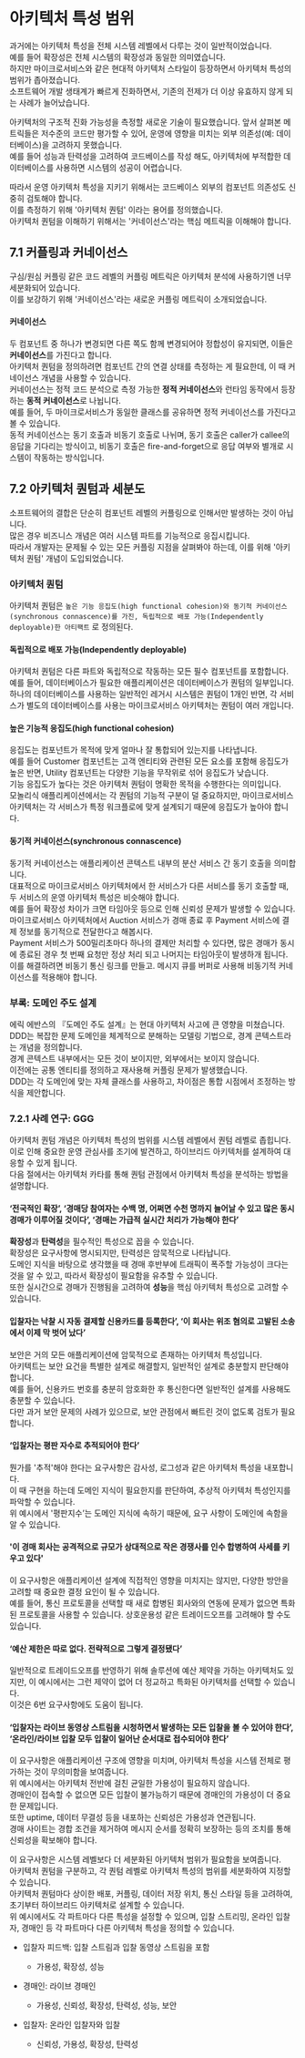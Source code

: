 # 아키텍처 특성 범위

과거에는 아키텍처 특성을 전체 시스템 레벨에서 다루는 것이 일반적이었습니다.  
예를 들어 확장성은 전체 시스템의 확장성과 동일한 의미였습니다.  
하지만 마이크로서비스와 같은 현대적 아키텍처 스타일이 등장하면서 아키텍처 특성의 범위가 좁아졌습니다.  
소프트웨어 개발 생태계가 빠르게 진화하면서, 기존의 전제가 더 이상 유효하지 않게 되는 사례가 늘어났습니다.

아키텍처의 구조적 진화 가능성을 측정할 새로운 기술이 필요했습니다. 
앞서 살펴본 메트릭들은 저수준의 코드만 평가할 수 있어, 운영에 영향을 미치는 외부 의존성(예: 데이터베이스)을 고려하지 못했습니다.  
예를 들어 성능과 탄력성을 고려하여 코드베이스를 작성 해도, 아키텍처에 부적합한 데이터베이스를 사용하면 시스템의 성공이 어렵습니다.  

따라서 운영 아키텍처 특성을 지키기 위해서는 코드베이스 외부의 컴포넌트 의존성도 신중히 검토해야 합니다.  
이를 측정하기 위해 '아키텍처 퀀텀' 이라는 용어를 정의했습니다.  
아키텍처 퀀텀을 이해하기 위해서는 '커네이선스'라는 핵심 메트릭을 이해해야 합니다.

## 7.1 커플링과 커네이선스

구심/원심 커플링 같은 코드 레벨의 커플링 메트릭은 아키텍처 분석에 사용하기엔 너무 세분화되어 있습니다.  
이를 보강하기 위해 '커네이선스'라는 새로운 커플링 메트릭이 소개되었습니다.

#### 커네이선스

두 컴포넌트 중 하나가 변경되면 다른 쪽도 함께 변경되어야 정합성이 유지되면, 이들은 **커네이선스**를 가진다고 합니다.  
아키텍처 퀀텀을 정의하려면 컴포넌트 간의 연결 상태를 측정하는 게 필요한데, 이 때 커네이선스 개념을 사용할 수 있습니다.  
커네이선스는 정적 코드 분석으로 측정 가능한 **정적 커네이선스**와 런타임 동작에서 등장하는 **동적 커네이선스**로 나뉩니다.  
예를 들어, 두 마이크로서비스가 동일한 클래스를 공유하면 정적 커네이선스를 가진다고 볼 수 있습니다.  
동적 커네이선스는 동기 호출과 비동기 호출로 나뉘며, 동기 호출은 caller가 callee의 응답을 기다리는 방식이고, 비동기 호출은 fire-and-forget으로 응답 여부와 별개로 시스템이 작동하는 방식입니다.

## 7.2 아키텍처 퀀텀과 세분도

소프트웨어의 결합은 단순히 컴포넌트 레벨의 커플링으로 인해서만 발생하는 것이 아닙니다.  
많은 경우 비즈니스 개념은 여러 시스템 파트를 기능적으로 응집시킵니다.  
따라서 개발자는 문제될 수 있는 모든 커플링 지점을 살펴봐야 하는데, 이를 위해 '아키텍처 퀀텀' 개념이 도입되었습니다.

### 아키텍처 퀀텀
아키텍처 퀀텀은 `높은 기능 응집도(high functional cohesion)와 동기적 커네이선스(synchronous connascence)를 가진, 독립적으로 배포 가능(Independently deployable)한 아티팩트` 로 정의된다.

#### 독립적으로 배포 가능(Independently deployable)

아키텍처 퀀텀은 다른 파트와 독립적으로 작동하는 모든 필수 컴포넌트를 포함합니다.  
예를 들어, 데이터베이스가 필요한 애플리케이션은 데이터베이스가 퀀텀의 일부입니다.  
하나의 데이터베이스를 사용하는 일반적인 레거시 시스템은 퀀텀이 1개인 반면, 각 서비스가 별도의 데이터베이스를 사용는 마이크로서비스 아키텍처는 퀀텀이 여러 개입니다.

#### 높은 기능적 응집도(high functional cohesion)

응집도는 컴포넌트가 목적에 맞게 얼마나 잘 통합되어 있는지를 나타냅니다.  
예를 들어 Customer 컴포넌트는 고객 엔티티와 관련된 모든 요소를 포함해 응집도가 높은 반면, Utility 컴포넌트는 다양한 기능을 무작위로 섞어 응집도가 낮습니다.  
기능 응집도가 높다는 것은 아키텍처 퀀텀이 명확한 목적을 수행한다는 의미입니다.  
모놀리식 애플리케이션에서는 각 퀀텀의 기능적 구분이 덜 중요하지만, 마이크로서비스 아키텍처는 각 서비스가 특정 워크플로에 맞게 설계되기 때문에 응집도가 높아야 합니다.

#### 동기적 커네이선스(synchronous connascence)

동기적 커네이선스는 애플리케이션 콘텍스트 내부의 분산 서비스 간 동기 호출을 의미합니다.  
대표적으로 마이크로서비스 아키텍처에서 한 서비스가 다른 서비스를 동기 호출할 때, 두 서비스의 운영 아키텍처 특성은 비슷해야 합니다.  
예를 들어 확장성 차이가 크면 타임아웃 등으로 인해 신뢰성 문제가 발생할 수 있습니다.  
마이크로서비스 아키텍처에서 Auction 서비스가 경매 종료 후 Payment 서비스에 결제 정보를 동기적으로 전달한다고 해봅시다.  
Payment 서비스가 500밀리초마다 하나의 결제만 처리할 수 있다면, 많은 경매가 동시에 종료된 경우 첫 번째 요청만 정상 처리 되고 나머지는 타임아웃이 발생하개 됩니다.  
이를 해결하려면 비동기 통신 링크를 만들고. 메시지 큐를 버퍼로 사용해 비동기적 커네이선스를 적용해야 합니다.

### 부록: 도메인 주도 설계

에릭 에반스의 『도메인 주도 설계』는 현대 아키텍처 사고에 큰 영향을 미쳤습니다.  
DDD는 복잡한 문제 도메인을 체계적으로 분해하는 모델링 기법으로, 경계 콘텍스트라는 개념을 정의합니다.  
경계 콘텍스트 내부에서는 모든 것이 보이지만, 외부에서는 보이지 않습니다.  
이전에는 공통 엔티티를 정의하고 재사용해 커플링 문제가 발생했습니다.  
DDD는 각 도메인에 맞는 자체 클래스를 사용하고, 차이점은 통합 시점에서 조정하는 방식을 제안합니다.

###  7.2.1 사례 연구: GGG

아키텍처 퀀텀 개념은 아키텍처 특성의 범위를 시스템 레벨에서 퀀텀 레벨로 좁힙니다.  
이로 인해 중요한 운영 관심사를 조기에 발견하고, 하이브리드 아키텍처를 설계하여 대응할 수 있게 됩니다.  
다음 절에서는 아키텍처 카타를 통해 퀀텀 관점에서 아키텍처 특성을 분석하는 방법을 설명합니다.

 ####  ‘전국적인 확장’, ‘경매당 참여자는 수백 명, 어쩌면 수천 명까지 늘어날 수 있고 많은 동시 경매가 이루어질 것이다’, ‘경매는 가급적 실시간 처리가 가능해야 한다’

**확장성**과 **탄력성**을 필수적인 특성으로 꼽을 수 있습니다.  
확장성은 요구사항에 명시되지만, 탄력성은 암묵적으로 나타납니다.  
도메인 지식을 바탕으로 생각했을 때 경매 후반부에 트래픽이 폭주할 가능성이 크다는 것을 알 수 있고, 따라서 확장성이 필요함을 유추할 수 있습니다.  
또한 실시간으로 경매가 진행됨을 고려하여 **성능**을 핵심 아키텍처 특성으로 고려할 수 있습니다.

#### 입찰자는 낙찰 시 자동 결제할 신용카드를 등록한다’, ‘이 회사는 위조 혐의로 고발된 소송에서 이제 막 벗어 났다’

보안은 거의 모든 애플리케이션에 암묵적으로 존재하는 아키텍처 특성입니다.  
아키텍트는 보안 요건을 특별한 설계로 해결할지, 일반적인 설계로 충분할지 판단해야 합니다.  
예를 들어, 신용카드 번호를 충분히 암호화한 후 통신한다면 일반적인 설계를 사용해도 충분할 수 있습니다.   
다만 과거 보안 문제의 사례가 있으므로, 보안 관점에서 빠트린 것이 없도록 검토가 필요합니다.

#### ‘입찰자는 평판 자수로 추적되어야 한다’

뭔가를 '추적'해야 한다는 요구사항은 감사성, 로그성과 같은 아키텍처 특성을 내포합니다.  
이 때 구현을 하는데 도메인 지식이 필요한지를 판단하여, 추상적 아키텍처 특성인지를 파악할 수 있습니다.  
위 예시에서 '평판지수’는 도메인 지식에 속하기 때문에, 요구 사항이 도메인에 속함을 알 수 있습니다.  

####  '이 경매 회사는 공격적으로 규모가 상대적으로 작은 경쟁사를 인수 합병하여 사세를 키우고 있다'

이 요구사항은 애플리케이션 설계에 직접적인 영향을 미치지는 않지만, 다양한 방안을 고려할 때 중요한 결정 요인이 될 수 있습니다.  
예를 들어, 통신 프로토콜을 선택할 때 새로 합병된 회사와의 연동에 문제가 없으면 특화된 프로토콜을 사용할 수 있습니다. 상호운용성 같은 트레이드오프를 고려해야 할 수도 있습니다. 

#### ‘예산 제한은 따로 없다. 전략적으로 그렇게 결정됐다’

일반적으로 트레이드오프를 반영하기 위해 솔루션에 예산 제약을 가하는 아키텍처도 있지만, 이 예시에서는 그런 제약이 없어 더 정교하고 특화된 아키텍처를 선택할 수 있습니다.  
이것은 6번 요구사항에도 도움이 됩니다.

#### ‘입찰자는 라이브 동영상 스트림을 시청하면서 발생하는 모든 입찰을 볼 수 있어야 한다’, ‘온라인/라이브 입찰 모두 입찰이 일어난 순서대로 접수되어야 한다’

이 요구사항은 애플리케이션 구조에 영향을 미치며, 아키텍처 특성을 시스템 전체로 평가하는 것이 무의미함을 보여줍니다.  
위 예시에서는 아키텍처 전반에 걸친 균일한 가용성이 필요하지 않습니다.  
경매인이 접속할 수 없으면 모든 입찰이 불가능하기 때문에 경매인의 가용성이 더 중요한 문제입니다.  
또한 uptime, 데이터 무결성 등을 내포하는 신뢰성은 가용성과 연관됩니다.  
경매 사이트는 경합 조건을 제거하여 메시지 순서를 정확히 보장하는 등의 조치를 통해 신뢰성을 확보해야 합니다.

이 요구사항은 시스템 레벨보다 더 세분화된 아키텍처 범위가 필요함을 보여줍니다.  
아키텍처 퀀텀을 구분하고, 각 퀀텀 레벨로 아키텍처 특성의 범위를 세분화하여 지정할 수 있습니다.  
아키텍처 퀀텀마다 상이한 배포, 커플링, 데이터 저장 위치, 통신 스타일 등을 고려하여, 초기부터 하이브리드 아키텍처로 설계할 수 있습니다.  
위 예시에서도 각 파트마다 다른 특성을 설정할 수 있으며, 입찰 스트리밍, 온라인 입찰자, 경매인 등 각 파트마다 다른 아키텍처 특성을 정의할 수 있습니다.

- 입찰자 피드백: 입찰 스트림과 입찰 동영상 스트림을 포함
  - 가용성, 확장성, 성능

- 경매인: 라이브 경매인
  - 가용성, 신뢰성, 확장성, 탄력성, 성능, 보안

- 입찰자: 온라인 입찰자와 입찰
  - 신뢰성, 가용성, 확장성, 탄력성
